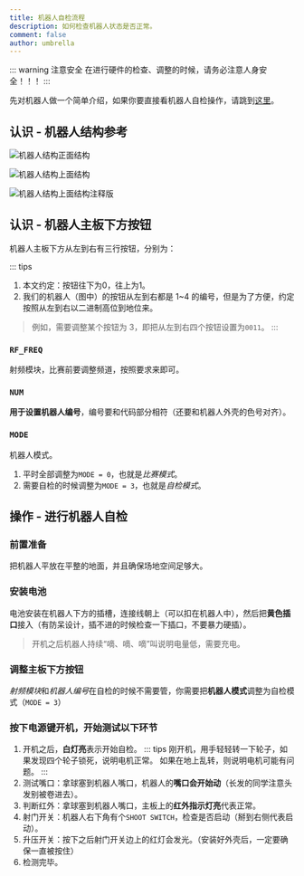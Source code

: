 ```yaml
---
title: 机器人自检流程
description: 如何检查机器人状态是否正常。
comment: false
author: umbrella
---
```


<!-- more -->

::: warning 注意安全
在进行硬件的检查、调整的时候，请务必注意人身安全！！！
:::

先对机器人做一个简单介绍，如果你要直接看机器人自检操作，请跳到[这里](#操作---进行机器人自检)。

## 认识 - 机器人结构参考

![机器人结构正面结构](https://cdn.jsdelivr.net/gh/saltapocalypse/CDN/ZJHU_Rocos_Wiki/robot1.png)

![机器人结构上面结构](https://cdn.jsdelivr.net/gh/saltapocalypse/CDN/ZJHU_Rocos_Wiki/robot2.png)

![机器人结构上面结构注释版](https://cdn.jsdelivr.net/gh/saltapocalypse/CDN/ZJHU_Rocos_Wiki/robot2_comment.png)


<!-- TODO: -->

## 认识 - 机器人主板下方按钮

机器人主板下方从左到右有三行按钮，分别为：

::: tips
1. 本文约定：按钮往下为0，往上为1。
2. 我们的机器人（图中）的按钮从左到右都是 1~4 的编号，但是为了方便，约定按照从左到右以二进制高位到地位来。
> 例如，需要调整某个按钮为 3，即把从左到右四个按钮设置为`0011`。
:::

### `RF_FREQ`

射频模块，比赛前要调整频道，按照要求来即可。

### `NUM`

**用于设置机器人编号**，编号要和代码部分相符（还要和机器人外壳的色号对齐）。

### `MODE`

机器人模式。

1. 平时全部调整为`MODE = 0`，也就是*比赛模式*。
2. 需要自检的时候调整为`MODE = 3`，也就是*自检模式*。

## 操作 - 进行机器人自检

### 前置准备

把机器人平放在平整的地面，并且确保场地空间足够大。

### 安装电池

电池安装在机器人下方的插槽，连接线朝上（可以扣在机器人中），然后把**黄色插口**接入（有防呆设计，插不进的时候检查一下插口，不要暴力硬插）。

> 开机之后机器人持续“嘀、嘀、嘀”叫说明电量低，需要充电。

### 调整**主板下方按钮**

*射频模块*和*机器人编号*在自检的时候不需要管，你需要把**机器人模式**调整为自检模式（`MODE = 3`）

### 按下电源键开机，开始测试以下环节

1. 开机之后，**白灯亮**表示开始自检。
::: tips
刚开机，用手轻轻转一下轮子，如果发现四个轮子锁死，说明电机正常。
如果在地上乱转，则说明电机可能有问题。
:::
2. 测试嘴口：拿球塞到机器人嘴口，机器人的**嘴口会开始动**（长发的同学注意头发别被卷进去）。
3. 判断红外：拿球塞到机器人嘴口，主板上的**红外指示灯亮**代表正常。
4. 射门开关：机器人右下角有个`SHOOT SWITCH`，检查是否启动（掰到右侧代表启动）。
5. 升压开关：按下之后射门开关边上的红灯会发光。（安装好外壳后，一定要确保一直被按住）
6. 检测完毕。
